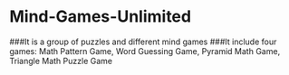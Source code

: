 # Mind-Games-Unlimited
###It is a group of puzzles and different mind games
###It include four games: Math Pattern Game, Word Guessing Game, Pyramid Math Game, Triangle Math Puzzle Game

